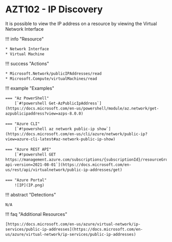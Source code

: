 # AZT102 - IP Discovery

It is possible to view the IP address on a resource by viewing the Virtual Network Interface

!!! info "Resource" 

	* Network Interface
	* Virtual Machine

!!! success "Actions"

	* Microsoft.Network/publicIPAddresses/read
	* Microsoft.Compute/virtualMachines/read

!!! example "Examples"

    === "Az PowerShell"
		[`#!powershell Get-AzPublicIpAddress`](https://docs.microsoft.com/en-us/powershell/module/az.network/get-azpublicipaddress?view=azps-8.0.0)
		
    === "Azure CLI"
		[`#!powershell az network public-ip show`](https://docs.microsoft.com/en-us/cli/azure/network/public-ip?view=azure-cli-latest#az-network-public-ip-show)

    === "Azure REST API"	
		[`#!powershell GET https://management.azure.com/subscriptions/{subscriptionId}/resourceGroups/{resourceGroupName}/providers/Microsoft.Network/publicIPAddresses/{publicIpAddressName}?api-version=2021-08-01`](https://docs.microsoft.com/en-us/rest/api/virtualnetwork/public-ip-addresses/get)

    === "Azure Portal"
    	![IP](IP.png)
 
!!! abstract "Detections"

	N/A

!!! faq "Additional Resources"

	[https://docs.microsoft.com/en-us/azure/virtual-network/ip-services/public-ip-addresses](https://docs.microsoft.com/en-us/azure/virtual-network/ip-services/public-ip-addresses)

